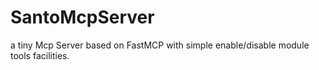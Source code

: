 # SantoMcpServer
a tiny Mcp Server based on FastMCP with simple enable/disable module tools facilities.
